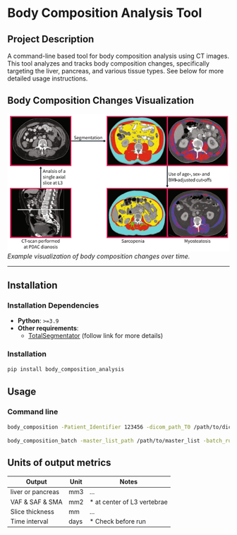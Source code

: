 # Body Composition Analysis Tool

## Project Description
A command-line based tool for body composition analysis using CT images. This tool analyzes and tracks body composition changes, specifically targeting the liver, pancreas, and various tissue types. See below for more detailed usage instructions.

## Body Composition Changes Visualization
![Body Composition Changes](resources/description_img.png)  
*Example visualization of body composition changes over time.*

---

## Installation

### Installation Dependencies
- **Python**: `>=3.9`
- **Other requirements**:
  - [TotalSegmentator](https://github.com/wasserth/TotalSegmentator) (follow link for more details)

### Installation
```bash
pip install body_composition_analysis
```

## Usage

### Command line
```bash
body_composition -Patient_Identifier 123456 -dicom_path_T0 /path/to/dicom_directory_T0 - dicom_path_T1 /path/to/dicom_directory_T1 -time_interval 180 -save_file /path/to/save_file -verbose 1
```
```bash
body_composition_batch -master_list_path /path/to/master_list -batch_run_save_file /path/to/batch_run_save_file -verbose 1
```
## Units of output metrics
| Output | Unit | Notes |
| --- | --- | --- |
| liver or pancreas | mm3 | ... |
| VAF & SAF & SMA | mm2 | * at center of L3 vertebrae |
| Slice thickness | mm | ... |
| Time interval | days | * Check before run |